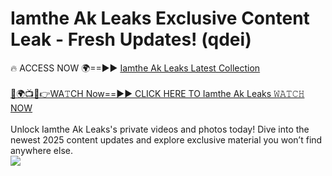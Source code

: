 # Iamthe Ak Leaks Exclusive Content Leak - Fresh Updates! (qdei)

🔥 ACCESS NOW 🌍==►► <a href="https://tinyurl.com/kvy9nzfs" rel="nofollow">Iamthe Ak Leaks Latest Collection</a>
<br><br>
[🔴🌍📺📱👉WA𝚃CH Now==►► CLICK HERE TO Iamthe Ak Leaks 𝚆𝙰𝚃𝙲𝙷 NOW](https://tinyurl.com/kvy9nzfs)
<br><br>
Unlock Iamthe Ak Leaks's private videos and photos today! Dive into the newest 2025 content updates and explore exclusive material you won’t find anywhere else.
<br>
<a href="https://tinyurl.com/kvy9nzfs" rel="nofollow" data-target="animated-image.originalLink"><img src="https://camo.githubusercontent.com/8a4f000d20f83aca3bf7ec5f350d767afa0574a8a352519fd8cfa583a6f93a33/68747470733a2f2f692e696d6775722e636f6d2f644a486b345a712e676966" data-canonical-src="https://i.imgur.com/dJHk4Zq.gif" style="max-width: 100%; display: inline-block;" data-target="animated-image.originalImage"></a>
<br>
